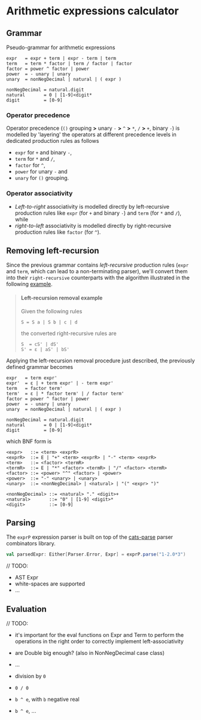 # Arithmetic expressions calculator

## Grammar

Pseudo-grammar for arithmetic expressions

```
expr   = expr + term | expr - term | term
term   = term * factor | term / factor | factor
factor = power ^ factor | power
power  = - unary | unary
unary  = nonNegDecimal | natural | ( expr )

nonNegDecimal = natural.digit
natural       = 0 | [1-9]<digit*
digit         = [0-9]
```

### Operator precedence

Operator precedence (`()` grouping **>** unary `-` **>** `^` **>** `*`, `/` **>** `+`, binary `-`) is modelled by
'layering' the operators at different precedence levels in dedicated production rules as follows

- `expr` for `+` and binary `-`,
- `term` for `*` and `/`,
- `factor` for `^`,
- `power` for unary `-` and
- `unary` for `()` grouping.

### Operator associativity

- _Left-to-right_ associativity is modelled directly by left-recursive production rules
  like `expr` (for `+` and binary `-`) and `term` (for `*` and `/`), while
- _right-to-left_ associativity is modelled directly by right-recursive production rules like `factor` (for `^`).

## Removing left-recursion

Since the previous grammar contains _left-recursive_ production rules
(`expr` and `term`, which can lead to a non-terminating parser),
we'll convert them into their `right-recursive` counterparts with the algorithm illustrated in the following
[example](https://www.geeksforgeeks.org/removing-direct-and-indirect-left-recursion-in-a-grammar).

> #### Left-recursion removal example
> Given the following rules
>
> ```
> S = S a | S b | c | d
> ```
> the converted right-recursive rules are
>
> ```
> S  = cS' | dS'
> S' = ε | aS' | bS'
> ```

Applying the left-recursion removal procedure just described, the previously defined grammar becomes

```
expr   = term expr'
expr'  = ε | + term expr' | - term expr'
term   = factor term'
term'  = ε | * factor term' | / factor term'
factor = power ^ factor | power
power  = - unary | unary
unary  = nonNegDecimal | natural | ( expr )

nonNegDecimal = natural.digit
natural       = 0 | [1-9]<digit*
digit         = [0-9]
```

which BNF form is

```
<expr>   ::= <term> <exprR>
<exprR>  ::= E | "+" <term> <exprR> | "-" <term> <exprR>
<term>   ::= <factor> <termR>
<termR>  ::= E | "*" <factor> <termR> | "/" <factor> <termR>
<factor> ::= <power> "^" <factor> | <power>
<power>  ::= "-" <unary> | <unary>
<unary>  ::= <nonNegDecimal> | <natural> | "(" <expr> ")"

<nonNegDecimal> ::= <natural> "." <digit>+
<natural>       ::= "0" | [1-9] <digit>*
<digit>         ::= [0-9]
```

## Parsing

The `exprP` expression parser is built on top of the [cats-parse](https://typelevel.org/cats-parse) parser combinators library.

```scala
val parsedExpr: Either[Parser.Error, Expr] = exprP.parse("1-2.0*3")
```

// TODO:

- AST Expr
- white-spaces are supported 
- ...

## Evaluation

// TODO:

- it's important for the eval functions on Expr and Term to perform the operations in the right order
  to correctly implement left-associativity
- are Double big enough? (also in NonNegDecimal case class)
- ...

- division by `0`
- `0 / 0`
- `b ^ e`, with `b` negative real
- `b ^ e`, ...
